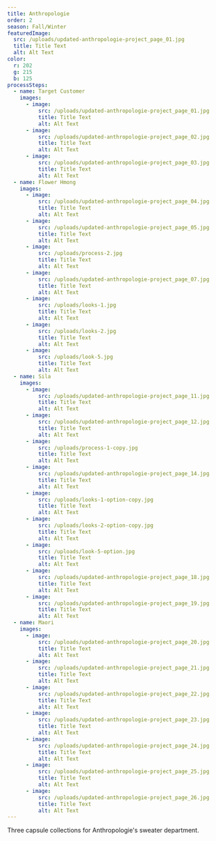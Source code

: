 ```yaml
---
title: Anthropologie
order: 2
season: Fall/Winter
featuredImage:
  src: /uploads/updated-anthropologie-project_page_01.jpg
  title: Title Text
  alt: Alt Text
color:
  r: 202
  g: 215
  b: 125
processSteps:
  - name: Target Customer
    images:
      - image:
          src: /uploads/updated-anthropologie-project_page_01.jpg
          title: Title Text
          alt: Alt Text
      - image:
          src: /uploads/updated-anthropologie-project_page_02.jpg
          title: Title Text
          alt: Alt Text
      - image:
          src: /uploads/updated-anthropologie-project_page_03.jpg
          title: Title Text
          alt: Alt Text
  - name: Flower Hmong
    images:
      - image:
          src: /uploads/updated-anthropologie-project_page_04.jpg
          title: Title Text
          alt: Alt Text
      - image:
          src: /uploads/updated-anthropologie-project_page_05.jpg
          title: Title Text
          alt: Alt Text
      - image:
          src: /uploads/process-2.jpg
          title: Title Text
          alt: Alt Text
      - image:
          src: /uploads/updated-anthropologie-project_page_07.jpg
          title: Title Text
          alt: Alt Text
      - image:
          src: /uploads/looks-1.jpg
          title: Title Text
          alt: Alt Text
      - image:
          src: /uploads/looks-2.jpg
          title: Title Text
          alt: Alt Text
      - image:
          src: /uploads/look-5.jpg
          title: Title Text
          alt: Alt Text
  - name: Sila
    images:
      - image:
          src: /uploads/updated-anthropologie-project_page_11.jpg
          title: Title Text
          alt: Alt Text
      - image:
          src: /uploads/updated-anthropologie-project_page_12.jpg
          title: Title Text
          alt: Alt Text
      - image:
          src: /uploads/process-1-copy.jpg
          title: Title Text
          alt: Alt Text
      - image:
          src: /uploads/updated-anthropologie-project_page_14.jpg
          title: Title Text
          alt: Alt Text
      - image:
          src: /uploads/looks-1-option-copy.jpg
          title: Title Text
          alt: Alt Text
      - image:
          src: /uploads/looks-2-option-copy.jpg
          title: Title Text
          alt: Alt Text
      - image:
          src: /uploads/look-5-option.jpg
          title: Title Text
          alt: Alt Text
      - image:
          src: /uploads/updated-anthropologie-project_page_18.jpg
          title: Title Text
          alt: Alt Text
      - image:
          src: /uploads/updated-anthropologie-project_page_19.jpg
          title: Title Text
          alt: Alt Text
  - name: Maori
    images:
      - image:
          src: /uploads/updated-anthropologie-project_page_20.jpg
          title: Title Text
          alt: Alt Text
      - image:
          src: /uploads/updated-anthropologie-project_page_21.jpg
          title: Title Text
          alt: Alt Text
      - image:
          src: /uploads/updated-anthropologie-project_page_22.jpg
          title: Title Text
          alt: Alt Text
      - image:
          src: /uploads/updated-anthropologie-project_page_23.jpg
          title: Title Text
          alt: Alt Text
      - image:
          src: /uploads/updated-anthropologie-project_page_24.jpg
          title: Title Text
          alt: Alt Text
      - image:
          src: /uploads/updated-anthropologie-project_page_25.jpg
          title: Title Text
          alt: Alt Text
      - image:
          src: /uploads/updated-anthropologie-project_page_26.jpg
          title: Title Text
          alt: Alt Text
---
```

Three capsule collections for Anthropologie's sweater department.